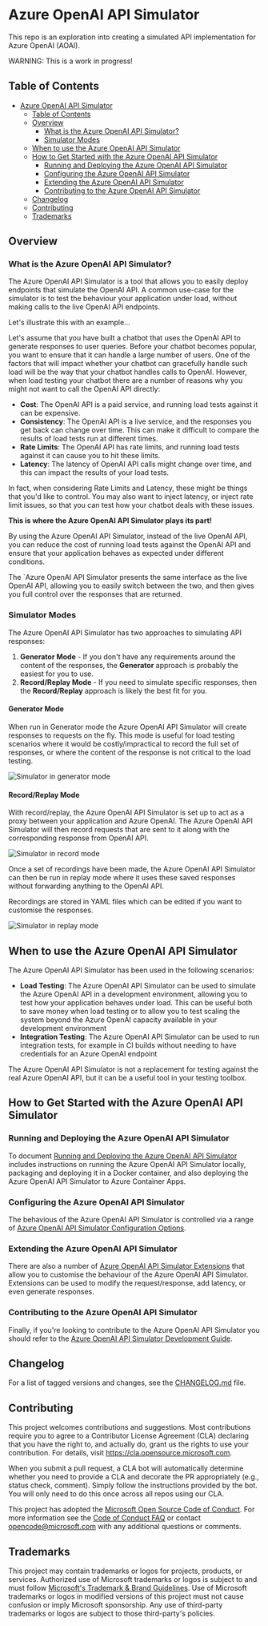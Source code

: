 # Azure OpenAI API Simulator 

This repo is an exploration into creating a simulated API implementation for Azure OpenAI (AOAI). 

WARNING: This is a work in progress!

## Table of Contents

- [Azure OpenAI API Simulator](#azure-openai-api-simulator)
  - [Table of Contents](#table-of-contents)
  - [Overview](#overview)
    - [What is the Azure OpenAI API Simulator?](#what-is-the-azure-openai-api-simulator)
    - [Simulator Modes](#simulator-modes)
  - [When to use the Azure OpenAI API Simulator](#when-to-use-the-azure-openai-api-simulator)
  - [How to Get Started with the Azure OpenAI API Simulator](#how-to-get-started-with-the-azure-openai-api-simulator)
    - [Running and Deploying the Azure OpenAI API Simulator](#running-and-deploying-the-azure-openai-api-simulator)
    - [Configuring the Azure OpenAI API Simulator](#configuring-the-azure-openai-api-simulator)
    - [Extending the Azure OpenAI API Simulator](#extending-the-azure-openai-api-simulator)
    - [Contributing to the Azure OpenAI API Simulator](#contributing-to-the-azure-openai-api-simulator)
  - [Changelog](#changelog)
  - [Contributing](#contributing)
  - [Trademarks](#trademarks)

## Overview

### What is the Azure OpenAI API Simulator?

The Azure OpenAI API Simulator is a tool that allows you to easily deploy endpoints that simulate the OpenAI API.
A common use-case for the simulator is to test the behaviour your application under load, without making calls to the live OpenAI API endpoints. 

Let's illustrate this with an example...

Let's assume that you have built a chatbot that uses the OpenAI API to generate responses to user queries. Before your chatbot becomes popular, you want to ensure that it can handle a large number of users. One of the factors that will impact whether your chatbot can gracefully handle such load will be the way that your chatbot handles calls to OpenAI. However, when load testing your chatbot there are a number of reasons why you might not want to call the OpenAI API directly:

- **Cost**: The OpenAI API is a paid service, and running load tests against it can be expensive.
- **Consistency**: The OpenAI API is a live service, and the responses you get back can change over time. This can make it difficult to compare the results of load tests run at different times.
- **Rate Limits**: The OpenAI API has rate limits, and running load tests against it can cause you to hit these limits.
- **Latency**: The latency of OpenAI API calls might change over time, and this can impact the results of your load tests.

In fact, when considering Rate Limits and Latency, these might be things that you'd like to control. You may also want to inject latency, or inject rate limit issues, so that you can test how your chatbot deals with these issues.

**This is where the Azure OpenAI API Simulator plays its part!**

By using the Azure OpenAI API Simulator, instead of the live OpenAI API, you can reduce the cost of running load tests against the OpenAI API and ensure that your application behaves as expected under different conditions.

The `Azure OpenAI API Simulator presents the same interface as the live OpenAI API, allowing you to easily switch between the two, and then gives you full control over the responses that are returned.

### Simulator Modes

The Azure OpenAI API Simulator has two approaches to simulating API responses: 

1. **Generator Mode** - If you don't have any requirements around the content of the responses, the **Generator** approach is probably the easiest for you to use.
2. **Record/Replay Mode** - If you need to simulate specific responses, then the **Record/Replay** approach is likely the best fit for you.

#### Generator Mode

When run in Generator mode the Azure OpenAI API Simulator will create responses to requests on the fly. This mode is useful for load testing scenarios where it would be costly/impractical to record the full set of responses, or where the content of the response is not critical to the load testing.

![Simulator in generator mode](./docs/images/mode-generate.drawio.png "The Simulator in generate mode showing lorem ipsum generated content in the response")

#### Record/Replay Mode

With record/replay, the Azure OpenAI API Simulator is set up to act as a proxy between your application and Azure OpenAI. The Azure OpenAI API Simulator will then record requests that are sent to it along with the corresponding response from OpenAI API. 

![Simulator in record mode](./docs/images/mode-record.drawio.png "The Simulator in record mode proxying requests to Azure OpenAI and persisting the responses to disk")

Once a set of recordings have been made, the Azure OpenAI API Simulator can then be run in replay mode where it uses these saved responses without forwarding anything to the OpenAI API. 

Recordings are stored in YAML files which can be edited if you want to customise the responses.

![Simulator in replay mode](./docs/images/mode-replay.drawio.png "The Simulator in replay mode reading responses from disk and returning them to the client")

## When to use the Azure OpenAI API Simulator

The Azure OpenAI API Simulator has been used in the following scenarios:

- **Load Testing**: The Azure OpenAI API Simulator can be used to simulate the Azure OpenAI API in a development environment, allowing you to test how your application behaves under load. This can be useful both to save money when load testing or to allow you to test scaling the system beyond the Azure OpenAI capacity available in your development environment
- **Integration Testing**: The Azure OpenAI API Simulator can be used to run integration tests, for example in CI builds without needing to have credentials for an Azure OpenAI endpoint

The Azure OpenAI API Simulator is not a replacement for testing against the real Azure OpenAI API, but it can be a useful tool in your testing toolbox.

## How to Get Started with the Azure OpenAI API Simulator

### Running and Deploying the Azure OpenAI API Simulator
To document [Running and Deploying the Azure OpenAI API Simulator](./docs/running-deploying.md) includes instructions on running the Azure OpenAI API Simulator locally, packaging and deploying it in a Docker container, and also deploying the Azure OpenAI API Simulator to Azure Container Apps.

### Configuring the Azure OpenAI API Simulator
The behavious of the Azure OpenAI API Simulator is controlled via a range of [Azure OpenAI API Simulator Configuration Options](./docs/config.md).

### Extending the Azure OpenAI API Simulator
There are also a number of [Azure OpenAI API Simulator Extensions](./docs/extensions.md) that allow you to customise the behaviour of the Azure OpenAI API Simulator. Extensions can be used to modify the request/response, add latency, or even generate responses.

### Contributing to the Azure OpenAI API Simulator

Finally, if you're looking to contribute to the Azure OpenAI API Simulator you should refer to the [Azure OpenAI API Simulator Development Guide](./docs/developing.md).

## Changelog

For a list of tagged versions and changes, see the [CHANGELOG.md](./CHANGELOG.md) file.

## Contributing

This project welcomes contributions and suggestions.  Most contributions require you to agree to a
Contributor License Agreement (CLA) declaring that you have the right to, and actually do, grant us
the rights to use your contribution. For details, visit https://cla.opensource.microsoft.com.

When you submit a pull request, a CLA bot will automatically determine whether you need to provide
a CLA and decorate the PR appropriately (e.g., status check, comment). Simply follow the instructions
provided by the bot. You will only need to do this once across all repos using our CLA.

This project has adopted the [Microsoft Open Source Code of Conduct](https://opensource.microsoft.com/codeofconduct/).
For more information see the [Code of Conduct FAQ](https://opensource.microsoft.com/codeofconduct/faq/) or
contact [opencode@microsoft.com](mailto:opencode@microsoft.com) with any additional questions or comments.

## Trademarks

This project may contain trademarks or logos for projects, products, or services. Authorized use of Microsoft 
trademarks or logos is subject to and must follow 
[Microsoft's Trademark & Brand Guidelines](https://www.microsoft.com/en-us/legal/intellectualproperty/trademarks/usage/general).
Use of Microsoft trademarks or logos in modified versions of this project must not cause confusion or imply Microsoft sponsorship.
Any use of third-party trademarks or logos are subject to those third-party's policies.

